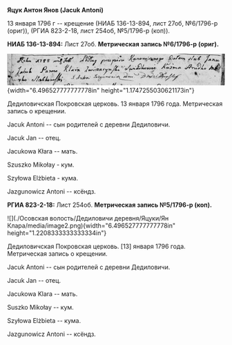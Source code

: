 **Яцук Антон Янов (Jacuk Antoni)**

13 января 1796 г -- крещение (НИАБ 136-13-894, лист 27об, №6/1796-р
(ориг)), (РГИА 823-2-18, лист 254об, №5/1796-р (коп)).

**НИАБ 136-13-894:** Лист 27об. **Метрическая запись №6/1796-р (ориг).**

![](./media/053f62ad8de717fa9e3c19db4ecbe74237d306a1.png){width="6.496527777777778in"
height="1.1747255030621173in"}

Дедиловичская Покровская церковь. 13 января 1796 года. Метрическая
запись о крещении.

Jacuk Antoni -- сын родителей с деревни Дедиловичи.

Jacuk Jan -- отец.

Jacukowa Kłara -- мать.

Szuszko Mikołay - кум.

Szyłowa Elżbieta - кума.

Jazgunowicz Antoni -- ксёндз.

**РГИА 823-2-18:** Лист 254об. **Метрическая запись №5/1796-р (коп).**

![](./Осовская волость/Дедиловичи деревня/Яцуки/Ян Клара/media/image2.png){width="6.496527777777778in"
height="1.2208333333333334in"}

Дедиловичская Покровская церковь. \[13\] января 1796 года. Метрическая
запись о крещении.

Jacuk Antoni -- сын родителей с деревни Дедиловичи.

Jacuk Jan -- отец.

Jacukowa Klara -- мать.

Suszko Mikołay -- кум.

Szyłowa Elżbieta -- кума.

Jazgunowicz Antoni -- ксёндз.
